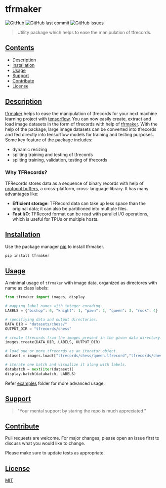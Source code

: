 # tfrmaker
![GitHub](https://img.shields.io/github/license/csbasil/tfrmaker?style=flat-square)
![GitHub last commit](https://img.shields.io/github/last-commit/csbasil/tfrmaker?style=flat-square)
![GitHub issues](https://img.shields.io/github/issues-raw/csbasil/tfrmaker?color=yellow&style=flat-square)
> Utility package which helps to ease the manipulation of tfrecords.

## [Contents]()
- [Description](#description)
- [Installation](#instalation)
- [Usage](#usage)
- [Support](#support)
- [Contribute](#contribute)
- [License](#license)

## [Description](description)
[tfrmaker](/) helps to ease the manipulation of tfrecords for your next machine learning project with [tensorflow](https://github.com/tensorflow/tensorflow). You can now easily create, extract and load image datasets in the form of tfrecords with help of [tfrmaker](/). With the help of the package, large image datasets can be converted into tfrecords and fed directly into tensorflow models for training and testing purposes. Some key feature of the package includes:
- dynamic resizing
- spliting training and testing of tfrecords
- spliting training, validation, testing of tfrecords

### Why TFRecords?
TFRecords stores data as a sequence of binary records with help of [protocol buffers](https://developers.google.com/protocol-buffers/), a cross-platform, cross-language library. It has many advantages like:

- **Efficient storage**: TFRecord data can take up less space than the original data; it can also be partitioned into multiple files.
- **Fast I/O**: TFRecord format can be read with parallel I/O operations, which is useful for TPUs or multiple hosts.

## [Installation](instalation)
Use the package manager [pip](https://pip.pypa.io/en/stable/) to install tfrmaker.

```sh
pip install tfrmaker
```

## [Usage](usage)
A minimal usage of `tfrmaker` with image data, organized as directores with name as class labels:
```python
from tfrmaker import images, display

# mapping label names with integer encoding.
LABELS = {"bishop": 0, "knight": 1, "pawn": 2, "queen": 3, "rook": 4}

# specifiying data and output directories.
DATA_DIR = "datasets/chess/"
OUTPUT_DIR = "tfrecords/chess"

# create tfrecords from the images present in the given data directory.
images.create(DATA_DIR, LABELS, OUTPUT_DIR)

# load one or more tfrecords as an iterator object.
dataset = images.load(["tfrecords/chess/queen.tfrecord","tfrecords/chess/bishop.tfrecords"], batch_size=32, repeat=True)

# iterate one batch and visualize it along with labels.
databatch = next(iter(dataset))
display.batch(databatch, LABELS)
```
Refer [examples](/examples) folder for more advanced usage.

## [Support](support)
> "Your mental support by staring the repo is much appreciated."

## [Contribute](contribute)
Pull requests are welcome. For major changes, please open an issue first to discuss what you would like to change.

Please make sure to update tests as appropriate.

## [License](license)
[MIT](https://choosealicense.com/licenses/mit/)
